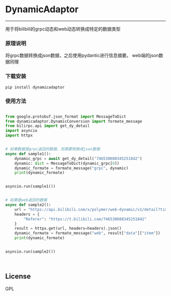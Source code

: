 
# DynamicAdaptor
-------------

用于将bilibili的grpc动态和web动态转换成特定的数据类型


### 原理说明
将grpc数据转换成json数据，之后使用pydantic进行信息摘要。
web端的json数据同理


### 下载安装
``` xml
pip install dynamicadaptor
```

### 使用方法

```python

from google.protobuf.json_format import MessageToDict
from dynamicadaptor.DynamicConversion import formate_message
from bilirpc.api import get_dy_detail
import asyncio
import httpx


# 如果数据是grpc返回的数据，则需要转换成json数据
async def sample1():
    dynamic_grpc = await get_dy_detail("746530608345251842")
    dynamic: dict = MessageToDict(dynamic_grpc[0])
    dynamic_formate = formate_message("grpc", dynamic)
    print(dynamic_formate)


asyncio.run(sample1())


# 如果是web返回的数据
async def sample2():
    url = "https://api.bilibili.com/x/polymer/web-dynamic/v1/detail?timezone_offset=-480&id=746530608345251842"
    headers = {
        "Referer": "https://t.bilibili.com/746530608345251842"
    }
    result = httpx.get(url, headers=headers).json()
    dynamic_formate = formate_message("web", result["data"]["item"])
    print(dynamic_formate)


asyncio.run(sample2())




```



## License
GPL
